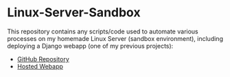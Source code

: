 # Linux-Server-Sandbox
<p>This repository contains any scripts/code used to automate various processes on my homemade Linux Server (sandbox environment), including deploying a Django webapp (one of my previous projects):</p>
<ul>
  <li><a href="https://github.com/saagarshah99/Juggleology/">GitHub Repository</a></li>
  <li><a href="https://saagarshah.pythonanywhere.com/Juggleology/">Hosted Webapp</a></li>
</ul>
